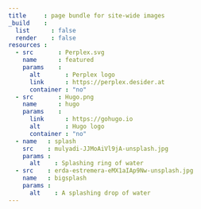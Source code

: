 ```yaml
---
title     : page bundle for site-wide images
_build    :
  list      : false
  render    : false
resources :
  - src       : Perplex.svg
    name      : featured
    params    :
      alt       : Perplex logo
      link      : https://perplex.desider.at
      container : "no"
  - src       : Hugo.png
    name      : hugo
    params    :
      link      : https://gohugo.io
      alt       : Hugo logo
      container : "no"
  - name   : splash
    src    : mulyadi-JJMoAiVl9jA-unsplash.jpg
    params :
      alt    : Splashing ring of water
  - src    : erda-estremera-eMX1aIAp9Nw-unsplash.jpg
    name   : bigsplash
    params :
      alt    : A splashing drop of water
---
```

